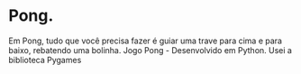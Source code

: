 # Pong.
Em Pong, tudo que você precisa fazer é guiar uma trave para cima e para baixo, rebatendo uma bolinha.
Jogo Pong - Desenvolvido em Python. Usei a biblioteca Pygames
